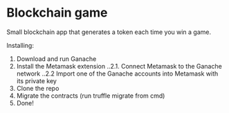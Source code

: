 # Blockchain game

Small blockchain app that generates a token each time you win a game. 

Installing: 
1. Download and run Ganache
2. Install the Metamask extension
..2.1. Connect Metamask to the Ganache network
..2.2 Import one of the Ganache accounts into Metamask with its private key
3. Clone the repo
4. Migrate the contracts (run truffle migrate from cmd)
5. Done!
